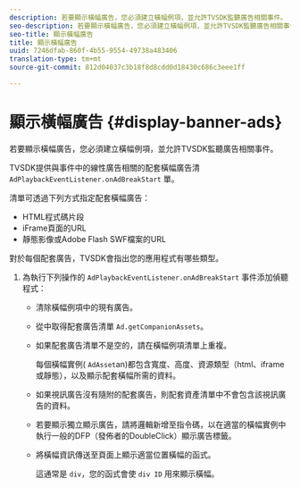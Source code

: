 ```yaml
---
description: 若要顯示橫幅廣告，您必須建立橫幅例項，並允許TVSDK監聽廣告相關事件。
seo-description: 若要顯示橫幅廣告，您必須建立橫幅例項，並允許TVSDK監聽廣告相關事件。
seo-title: 顯示橫幅廣告
title: 顯示橫幅廣告
uuid: 7246dfab-860f-4b55-9554-49738a483406
translation-type: tm+mt
source-git-commit: 812d04037c3b18f8d8cdd0d18430c686c3eee1ff

---
```



# 顯示橫幅廣告 {#display-banner-ads}

若要顯示橫幅廣告，您必須建立橫幅例項，並允許TVSDK監聽廣告相關事件。

TVSDK提供與事件中的線性廣告相關的配套橫幅廣告清 `AdPlaybackEventListener.onAdBreakStart` 單。

清單可透過下列方式指定配套橫幅廣告：

* HTML程式碼片段
* iFrame頁面的URL
* 靜態影像或Adobe Flash SWF檔案的URL

對於每個配套廣告，TVSDK會指出您的應用程式有哪些類型。

1. 為執行下列操作的 `AdPlaybackEventListener.onAdBreakStart` 事件添加偵聽程式：

   * 清除橫幅例項中的現有廣告。
   * 從中取得配套廣告清單 `Ad.getCompanionAssets`。
   * 如果配套廣告清單不是空的，請在橫幅例項清單上重複。

      每個橫幅實例( `AdAsset`an)都包含寬度、高度、資源類型（html、iframe或靜態），以及顯示配套橫幅所需的資料。
   * 如果視訊廣告沒有隨附的配套廣告，則配套資產清單中不會包含該視訊廣告的資料。
   * 若要顯示獨立顯示廣告，請將邏輯新增至指令碼，以在適當的橫幅實例中執行一般的DFP（發佈者的DoubleClick）顯示廣告標籤。
   * 將橫幅資訊傳送至頁面上顯示適當位置橫幅的函式。

      這通常是 `div`，您的函式會使 `div ID` 用來顯示橫幅。

